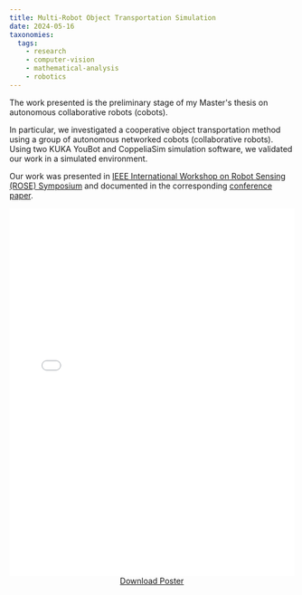 ```yaml
---
title: Multi-Robot Object Transportation Simulation
date: 2024-05-16
taxonomies:
  tags:
    - research
    - computer-vision
    - mathematical-analysis
    - robotics
---
```


The work presented is the preliminary stage of my Master's thesis on autonomous collaborative robots (cobots).

In particular, we investigated a cooperative object transportation method using a group of autonomous networked cobots (collaborative robots).
Using two KUKA YouBot and CoppeliaSim simulation software, we validated our work in a simulated environment.

Our work was presented in [IEEE International Workshop on Robot Sensing (ROSE) Symposium](https://rose2024.ieee-ims.org/) and documented in the corresponding [conference paper](https://ieeexplore.ieee.org/document/10590934).

<iframe
  src="poster.pdf"
  type="application/pdf"
  width="100%"
  height="650"
  frameborder="0"
  allowfullscreen
>
</iframe>
<center><a href="poster.pdf">Download Poster</a></center>